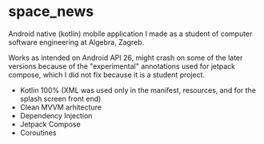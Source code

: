 # space_news

Android native (kotlin) mobile application I made as a student of computer software engineering at Algebra, Zagreb.

Works as intended on Android API 26, might crash on some of the later versions because of the "experimental" annotations used for jetpack compose, 
which I did not fix because it is a student project.

- Kotlin 100% (XML was used only in the manifest, resources, and for the splash screen front end)
- Clean MVVM arhitecture
- Dependency Injection
- Jetpack Compose
- Coroutines


